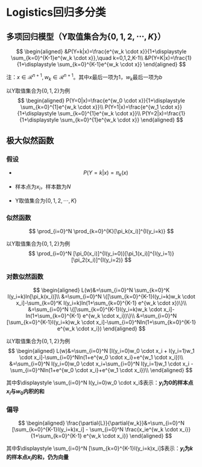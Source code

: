 # Logistics回归多分类

## 多项回归模型（Y取值集合为$\{0,1,2,\cdots,K\}$）

$$
\begin{aligned}
&P(Y=k|x)=\frac{e^{w_k \cdot x}}{1+\displaystyle \sum_{k=0}^{K-1}e^{w_k \cdot x}},\quad k=0,1,2,K-1\\
&P(Y=K|x)=\frac{1}{1+\displaystyle \sum_{k=0}^{K-1}e^{w_k \cdot x}}
\end{aligned}
$$

注：$x\in\mathcal R^{n+1},w_k\in\mathcal R^{n+1}$。其中$x$最后一项为1，$w_k$最后一项为$b$

以Y取值集合为$\{0,1,2\}$为例
$$
\begin{aligned}
P(Y=0|x)=\frac{e^{w_0 \cdot x}}{1+\displaystyle \sum_{k=0}^{1}e^{w_k \cdot x}}\\
P(Y=1|x)=\frac{e^{w_1 \cdot x}}{1+\displaystyle \sum_{k=0}^{1}e^{w_k \cdot x}}\\
P(Y=2|x)=\frac{1}{1+\displaystyle \sum_{k=0}^{1}e^{w_k \cdot x}}
\end{aligned}
$$


## 极大似然函数

### 假设

- $$
  P(Y=k|x)=\pi_k(x)
  $$

- 样本点为$x_i$，样本数为$N$ 

- Y取值集合为$\{0,1,2,\cdots,K\}$

  
### 似然函数

$$
\prod_{i=0}^N \prod_{k=0}^{K}[\pi_k(x_i)]^{I(y_i=k)}
$$

以Y取值集合为$\{0,1,2\}$为例
$$
\prod_{i=0}^N [\pi_0(x_i)]^{I(y_i=0)}[\pi_1(x_i)]^{I(y_i=1)}[\pi_2(x_i)]^{I(y_i=2)}
$$

### 对数似然函数

$$
\begin{aligned}
	L(w)&=\sum_{i=0}^N \sum_{k=0}^K I(y_i=k)ln[\pi_k(x_i)]\\
	&=\sum_{i=0}^N \{[\sum_{k=0}^{K-1}I(y_i=k)w_k \cdot x_i]-\sum_{k=0}^K I(y_i=k)ln(1+\sum_{k=0}^{K-1} e^{w_k \cdot x})\}\\
	&=\sum_{i=0}^N \{[\sum_{k=0}^{K-1}I(y_i=k)w_k \cdot x_i]-ln(1+\sum_{k=0}^{K-1} e^{w_k \cdot x_i})\}\\
	&=\sum_{i=0}^N [\sum_{k=0}^{K-1}I(y_i=k)w_k \cdot x_i]-\sum_{i=0}^Nln(1+\sum_{k=0}^{K-1} e^{w_k \cdot x_i})
\end{aligned}
$$

以Y取值集合为$\{0,1,2\}$为例
$$
\begin{aligned}
L(w)&=\sum_{i=0}^N [I(y_i=0)w_0 \cdot x_i + I(y_i=1)w_1 \cdot x_i]-\sum_{i=0}^Nln(1+e^{w_0 \cdot x_i}+e^{w_1 \cdot x_i})\\
&=\sum_{i=0}^N I(y_i=0)w_0 \cdot x_i+\sum_{i=0}^N I(y_i=1)w_1 \cdot x_i - \sum_{i=0}^Nln(1+e^{w_0 \cdot x_i}+e^{w_1 \cdot x_i})\\
\end{aligned}
$$


其中$\displaystyle \sum_{i=0}^N I(y_i=0)w_0 \cdot x_i$表示：**$y_i$为0的样本点$x_i$与$w_0$内积的和**

### 偏导

$$
\begin{aligned}
\frac{\partial{L}}{\partial{w_k}}&=\sum_{i=0}^N [\sum_{k=0}^{K-1}I(y_i=k)x_i] - \sum_{i=0}^N \frac{x_ie^{w_k \cdot x_i}}{1+\sum_{k=0}^{K-1} e^{w_k \cdot x_i}}
\end{aligned}
$$

其中$\displaystyle \sum_{i=0}^N [\sum_{k=0}^{K-1}I(y_i=k)x_i]$表示：**$y_i$为$k$的样本点$x_i$的和，仍为向量**

